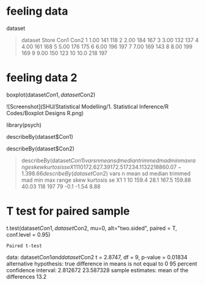 # feeling data
dataset


> dataset
   Store  Con1  Con2
   <dbl> <dbl> <dbl>
 1  1.00   141   118
 2  2.00   184   167
 3  3.00   132   137
 4  4.00   161   168
 5  5.00   176   175
 6  6.00   196   197
 7  7.00   169   143
 8  8.00   199   169
 9  9.00   150   123
10 10.0    218   197


# feeling data 2

boxplot(dataset$Con1, dataset$Con2)

![Screenshot](SHU/Statistical Modelling/1. Statistical Inference/R Codes/Boxplot Designs R.png)

library(psych)

describeBy(dataset$Con1)

describeBy(dataset$Con2)

> describeBy(dataset$Con1)
   vars  n  mean    sd median trimmed  mad min max range skew kurtosis   se
X1    1 10 172.6 27.39  172.5     172 34.1 132 218    86 0.07    -1.39 8.66
> describeBy(dataset$Con2)
   vars  n  mean   sd median trimmed   mad min max range skew kurtosis   se
X1    1 10 159.4 28.1  167.5  159.88 40.03 118 197    79 -0.1    -1.54 8.88

# T test for paired sample
t.test(dataset$Con1, dataset$Con2, mu=0, alt="two.sided", paired = T, conf.level = 0.95)

	Paired t-test

data:  dataset$Con1 and dataset$Con2
t = 2.8747, df = 9, p-value = 0.01834
alternative hypothesis: true difference in means is not equal to 0
95 percent confidence interval:
  2.812672 23.587328
sample estimates:
mean of the differences 
                   13.2 

